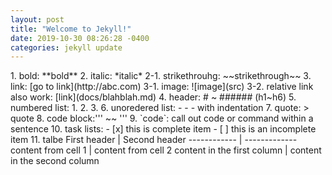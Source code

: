 ```yaml
---
layout: post
title: "Welcome to Jekyll!"
date: 2019-10-30 08:26:28 -0400
categories: jekyll update
---
```


<markdown notes>
1. bold: **bold**
2. italic: *italic*
2-1. strikethrouhg: ~~strikethrough~~
3. link: [go to link](http://abc.com)
3-1. image: ![image](src)
3-2. relative link also work: [link](docs/blahblah.md)
4. header: # ~ ###### (h1~h6)
5. numbered list: 1. 2. 3.
6. unoredered list: - - - with indentation
7. quote: > quote
8. code block:''' ~~ '''
9. `code`: call out code or command within a sentence 
10. task lists:
- [x] this is complete item
- [ ] this is an incomplete item
11. talbe
First header | Second header
------------ | -------------
content from cell 1 | content from cell 2
content in the first column | content in the second column

